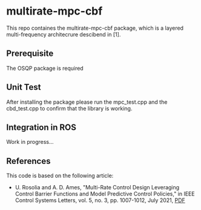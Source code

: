 # multirate-mpc-cbf

This repo containes the multirate-mpc-cbf package, which is a layered multi-frequency architecrure descibend in [1].

## Prerequisite 

The OSQP package is required

## Unit Test

After installing the package please run the mpc_test.cpp and the cbd_test.cpp to confirm that the library is working.

## Integration in ROS

Work in progress...

## References

This code is based on the following article:

* U. Rosolia and A. D. Ames, "Multi-Rate Control Design Leveraging Control Barrier Functions and Model Predictive Control Policies," in IEEE Control Systems Letters, vol. 5, no. 3, pp. 1007-1012, July 2021, [PDF](https://ieeexplore.ieee.org/document/9137248)